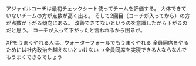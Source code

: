 アジャイルコーチは最初チェックシート使ってチームを評価する。
大体できていないチームの方が点数が高く出る。
そして2回目（コーチが入ってから）の方が点数が下がる傾向にある。
改善できてないというのを意識したから下がるのだと思う。
コーチが入って下がったと言われるから困るが。

XPをうまくやれる人は、ウォーターフォールでもうまくやれる
全員同席をやるためには社内政治を越えないといけない
→全員同席を実現できる人ならなんでもうまくできるでしょう